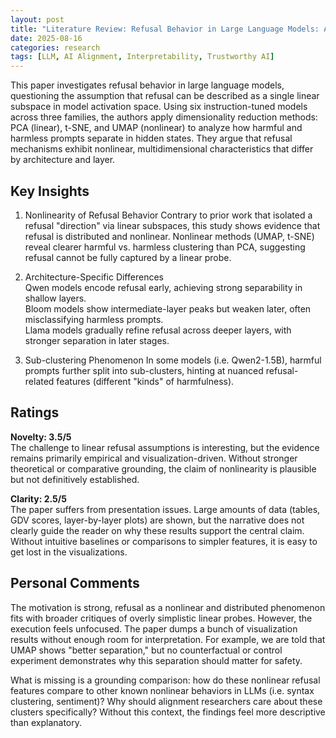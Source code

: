 ```yaml
---
layout: post
title: "Literature Review: Refusal Behavior in Large Language Models: A Nonlinear Perspective"
date: 2025-08-16
categories: research
tags: [LLM, AI Alignment, Interpretability, Trustworthy AI]
---
```


This paper investigates refusal behavior in large language models, questioning the assumption that refusal can be described as a single linear subspace in model activation space. Using six instruction-tuned models across three families, the authors apply dimensionality reduction methods: PCA (linear), t-SNE, and UMAP (nonlinear) to analyze how harmful and harmless prompts separate in hidden states. They argue that refusal mechanisms exhibit nonlinear, multidimensional characteristics that differ by architecture and layer.

## Key Insights

1. Nonlinearity of Refusal Behavior
   Contrary to prior work that isolated a refusal "direction" via linear subspaces, this study shows evidence that refusal is distributed and nonlinear. Nonlinear methods (UMAP, t-SNE) reveal clearer harmful vs. harmless clustering than PCA, suggesting refusal cannot be fully captured by a linear probe.

2. Architecture-Specific Differences  
   Qwen models encode refusal early, achieving strong separability in shallow layers.  
   Bloom models show intermediate-layer peaks but weaken later, often misclassifying harmless prompts.  
   Llama models gradually refine refusal across deeper layers, with stronger separation in later stages.

3. Sub-clustering Phenomenon
   In some models (i.e. Qwen2-1.5B), harmful prompts further split into sub-clusters, hinting at nuanced refusal-related features (different "kinds" of harmfulness).

## Ratings

**Novelty: 3.5/5**  
The challenge to linear refusal assumptions is interesting, but the evidence remains primarily empirical and visualization-driven. Without stronger theoretical or comparative grounding, the claim of nonlinearity is plausible but not definitively established.

**Clarity: 2.5/5**  
The paper suffers from presentation issues. Large amounts of data (tables, GDV scores, layer-by-layer plots) are shown, but the narrative does not clearly guide the reader on why these results support the central claim. Without intuitive baselines or comparisons to simpler features, it is easy to get lost in the visualizations.

## Personal Comments

The motivation is strong, refusal as a nonlinear and distributed phenomenon fits with broader critiques of overly simplistic linear probes. However, the execution feels unfocused. The paper dumps a bunch of visualization results without enough room for interpretation. For example, we are told that UMAP shows "better separation," but no counterfactual or control experiment demonstrates why this separation should matter for safety.

What is missing is a grounding comparison: how do these nonlinear refusal features compare to other known nonlinear behaviors in LLMs (i.e. syntax clustering, sentiment)? Why should alignment researchers care about these clusters specifically? Without this context, the findings feel more descriptive than explanatory.

